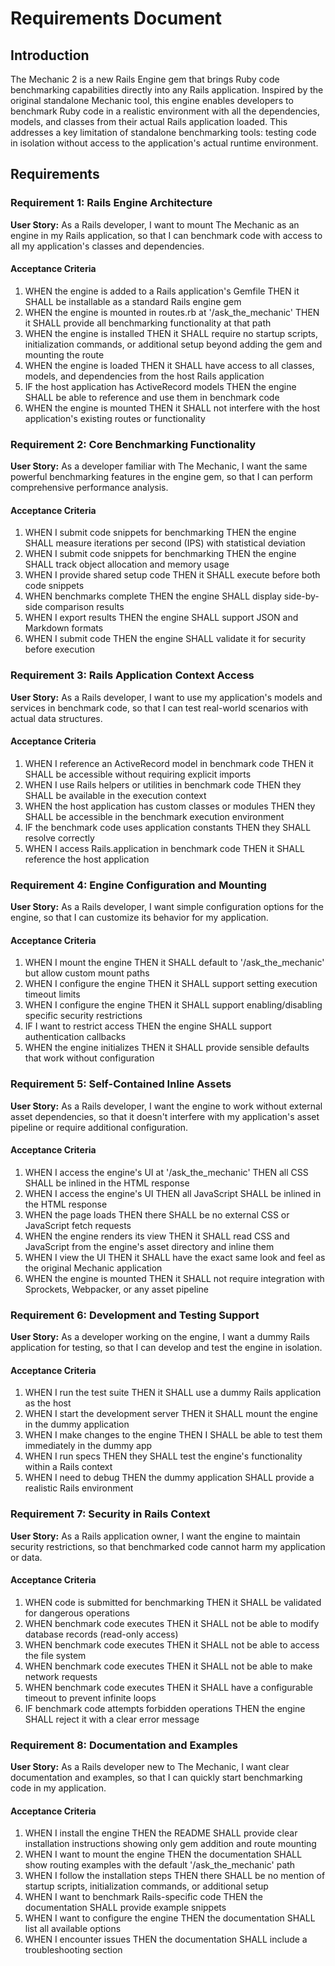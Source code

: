 # Requirements Document

## Introduction

The Mechanic 2 is a new Rails Engine gem that brings Ruby code benchmarking capabilities directly into any Rails application. Inspired by the original standalone Mechanic tool, this engine enables developers to benchmark Ruby code in a realistic environment with all the dependencies, models, and classes from their actual Rails application loaded. This addresses a key limitation of standalone benchmarking tools: testing code in isolation without access to the application's actual runtime environment.

## Requirements

### Requirement 1: Rails Engine Architecture

**User Story:** As a Rails developer, I want to mount The Mechanic as an engine in my Rails application, so that I can benchmark code with access to all my application's classes and dependencies.

#### Acceptance Criteria

1. WHEN the engine is added to a Rails application's Gemfile THEN it SHALL be installable as a standard Rails engine gem
2. WHEN the engine is mounted in routes.rb at '/ask_the_mechanic' THEN it SHALL provide all benchmarking functionality at that path
3. WHEN the engine is installed THEN it SHALL require no startup scripts, initialization commands, or additional setup beyond adding the gem and mounting the route
4. WHEN the engine is loaded THEN it SHALL have access to all classes, models, and dependencies from the host Rails application
5. IF the host application has ActiveRecord models THEN the engine SHALL be able to reference and use them in benchmark code
6. WHEN the engine is mounted THEN it SHALL not interfere with the host application's existing routes or functionality

### Requirement 2: Core Benchmarking Functionality

**User Story:** As a developer familiar with The Mechanic, I want the same powerful benchmarking features in the engine gem, so that I can perform comprehensive performance analysis.

#### Acceptance Criteria

1. WHEN I submit code snippets for benchmarking THEN the engine SHALL measure iterations per second (IPS) with statistical deviation
2. WHEN I submit code snippets for benchmarking THEN the engine SHALL track object allocation and memory usage
3. WHEN I provide shared setup code THEN it SHALL execute before both code snippets
4. WHEN benchmarks complete THEN the engine SHALL display side-by-side comparison results
5. WHEN I export results THEN the engine SHALL support JSON and Markdown formats
6. WHEN I submit code THEN the engine SHALL validate it for security before execution

### Requirement 3: Rails Application Context Access

**User Story:** As a Rails developer, I want to use my application's models and services in benchmark code, so that I can test real-world scenarios with actual data structures.

#### Acceptance Criteria

1. WHEN I reference an ActiveRecord model in benchmark code THEN it SHALL be accessible without requiring explicit imports
2. WHEN I use Rails helpers or utilities in benchmark code THEN they SHALL be available in the execution context
3. WHEN the host application has custom classes or modules THEN they SHALL be accessible in the benchmark execution environment
4. IF the benchmark code uses application constants THEN they SHALL resolve correctly
5. WHEN I access Rails.application in benchmark code THEN it SHALL reference the host application

### Requirement 4: Engine Configuration and Mounting

**User Story:** As a Rails developer, I want simple configuration options for the engine, so that I can customize its behavior for my application.

#### Acceptance Criteria

1. WHEN I mount the engine THEN it SHALL default to '/ask_the_mechanic' but allow custom mount paths
2. WHEN I configure the engine THEN it SHALL support setting execution timeout limits
3. WHEN I configure the engine THEN it SHALL support enabling/disabling specific security restrictions
4. IF I want to restrict access THEN the engine SHALL support authentication callbacks
5. WHEN the engine initializes THEN it SHALL provide sensible defaults that work without configuration

### Requirement 5: Self-Contained Inline Assets

**User Story:** As a Rails developer, I want the engine to work without external asset dependencies, so that it doesn't interfere with my application's asset pipeline or require additional configuration.

#### Acceptance Criteria

1. WHEN I access the engine's UI at '/ask_the_mechanic' THEN all CSS SHALL be inlined in the HTML response
2. WHEN I access the engine's UI THEN all JavaScript SHALL be inlined in the HTML response
3. WHEN the page loads THEN there SHALL be no external CSS or JavaScript fetch requests
4. WHEN the engine renders its view THEN it SHALL read CSS and JavaScript from the engine's asset directory and inline them
5. WHEN I view the UI THEN it SHALL have the exact same look and feel as the original Mechanic application
6. WHEN the engine is mounted THEN it SHALL not require integration with Sprockets, Webpacker, or any asset pipeline

### Requirement 6: Development and Testing Support

**User Story:** As a developer working on the engine, I want a dummy Rails application for testing, so that I can develop and test the engine in isolation.

#### Acceptance Criteria

1. WHEN I run the test suite THEN it SHALL use a dummy Rails application as the host
2. WHEN I start the development server THEN it SHALL mount the engine in the dummy application
3. WHEN I make changes to the engine THEN I SHALL be able to test them immediately in the dummy app
4. WHEN I run specs THEN they SHALL test the engine's functionality within a Rails context
5. WHEN I need to debug THEN the dummy application SHALL provide a realistic Rails environment

### Requirement 7: Security in Rails Context

**User Story:** As a Rails application owner, I want the engine to maintain security restrictions, so that benchmarked code cannot harm my application or data.

#### Acceptance Criteria

1. WHEN code is submitted for benchmarking THEN it SHALL be validated for dangerous operations
2. WHEN benchmark code executes THEN it SHALL not be able to modify database records (read-only access)
3. WHEN benchmark code executes THEN it SHALL not be able to access the file system
4. WHEN benchmark code executes THEN it SHALL not be able to make network requests
5. WHEN benchmark code executes THEN it SHALL have a configurable timeout to prevent infinite loops
6. IF benchmark code attempts forbidden operations THEN the engine SHALL reject it with a clear error message

### Requirement 8: Documentation and Examples

**User Story:** As a Rails developer new to The Mechanic, I want clear documentation and examples, so that I can quickly start benchmarking code in my application.

#### Acceptance Criteria

1. WHEN I install the engine THEN the README SHALL provide clear installation instructions showing only gem addition and route mounting
2. WHEN I want to mount the engine THEN the documentation SHALL show routing examples with the default '/ask_the_mechanic' path
3. WHEN I follow the installation steps THEN there SHALL be no mention of startup scripts, initialization commands, or additional setup
4. WHEN I want to benchmark Rails-specific code THEN the documentation SHALL provide example snippets
5. WHEN I want to configure the engine THEN the documentation SHALL list all available options
6. WHEN I encounter issues THEN the documentation SHALL include a troubleshooting section
